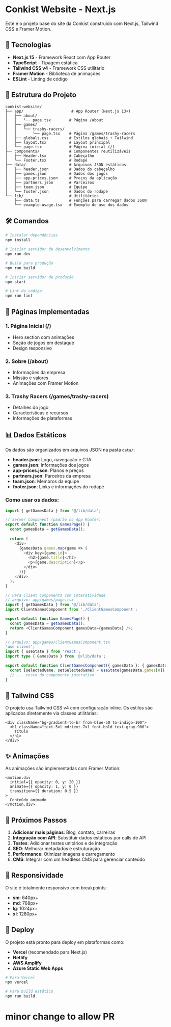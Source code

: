 # Conkist Website - Next.js

Este é o projeto base do site da Conkist construído com Next.js, Tailwind CSS e Framer Motion.

## 🚀 Tecnologias

- **Next.js 15** - Framework React com App Router
- **TypeScript** - Tipagem estática
- **Tailwind CSS v4** - Framework CSS utilitário
- **Framer Motion** - Biblioteca de animações
- **ESLint** - Linting de código

## 📁 Estrutura do Projeto

```
conkist-website/
├── app/                     # App Router (Next.js 13+)
│   ├── about/
│   │   └── page.tsx        # Página /about
│   ├── games/
│   │   └── trashy-racers/
│   │       └── page.tsx    # Página /games/trashy-racers
│   ├── globals.css         # Estilos globais + Tailwind
│   ├── layout.tsx          # Layout principal
│   └── page.tsx            # Página inicial (/)
├── components/             # Componentes reutilizáveis
│   ├── Header.tsx          # Cabeçalho
│   └── Footer.tsx          # Rodapé
├── data/                   # Arquivos JSON estáticos
│   ├── header.json         # Dados do cabeçalho
│   ├── games.json          # Dados dos jogos
│   ├── app-prices.json     # Preços da aplicação
│   ├── partners.json       # Parceiros
│   ├── team.json           # Equipe
│   └── footer.json         # Dados do rodapé
└── lib/                    # Utilitários
    ├── data.ts             # Funções para carregar dados JSON
    └── example-usage.tsx   # Exemplo de uso dos dados
```

## 🛠️ Comandos

```bash
# Instalar dependências
npm install

# Iniciar servidor de desenvolvimento
npm run dev

# Build para produção
npm run build

# Iniciar servidor de produção
npm start

# Lint do código
npm run lint
```

## 📄 Páginas Implementadas

### 1. Página Inicial (/)
- Hero section com animações
- Seção de jogos em destaque
- Design responsivo

### 2. Sobre (/about)
- Informações da empresa
- Missão e valores
- Animações com Framer Motion

### 3. Trashy Racers (/games/trashy-racers)
- Detalhes do jogo
- Características e recursos
- Informações de plataformas

## 📊 Dados Estáticos

Os dados são organizados em arquivos JSON na pasta `data/`:

- **header.json**: Logo, navegação e CTA
- **games.json**: Informações dos jogos
- **app-prices.json**: Planos e preços
- **partners.json**: Parceiros da empresa
- **team.json**: Membros da equipe
- **footer.json**: Links e informações do rodapé

### Como usar os dados:

```typescript
import { getGamesData } from '@/lib/data';

// Server Component (padrão no App Router)
export default function GamesPage() {
  const gamesData = getGamesData();
  
  return (
    <div>
      {gamesData.games.map(game => (
        <div key={game.id}>
          <h2>{game.title}</h2>
          <p>{game.description}</p>
        </div>
      ))}
    </div>
  );
}

// Para Client Components com interatividade
// arquivo: app/games/page.tsx
import { getGamesData } from '@/lib/data';
import ClientGamesComponent from './ClientGamesComponent';

export default function GamesPage() {
  const gamesData = getGamesData();
  return <ClientGamesComponent gamesData={gamesData} />;
}

// arquivo: app/games/ClientGamesComponent.tsx
'use client';
import { useState } from 'react';
import type { GamesData } from '@/lib/data';

export default function ClientGamesComponent({ gamesData }: { gamesData: GamesData }) {
  const [selectedGame, setSelectedGame] = useState(gamesData.games[0]);
  // ... resto do componente interativo
}
```

## 🎨 Tailwind CSS

O projeto usa Tailwind CSS v4 com configuração inline. Os estilos são aplicados diretamente via classes utilitárias:

```tsx
<div className="bg-gradient-to-br from-blue-50 to-indigo-100">
  <h1 className="text-5xl md:text-7xl font-bold text-gray-900">
    Título
  </h1>
</div>
```

## ✨ Animações

As animações são implementadas com Framer Motion:

```tsx
<motion.div
  initial={{ opacity: 0, y: 20 }}
  animate={{ opacity: 1, y: 0 }}
  transition={{ duration: 0.5 }}
>
  Conteúdo animado
</motion.div>
```

## 🔧 Próximos Passos

1. **Adicionar mais páginas**: Blog, contato, carreiras
2. **Integração com API**: Substituir dados estáticos por calls de API
3. **Testes**: Adicionar testes unitários e de integração
4. **SEO**: Melhorar metadados e estruturação
5. **Performance**: Otimizar imagens e carregamento
6. **CMS**: Integrar com um headless CMS para gerenciar conteúdo

## 📱 Responsividade

O site é totalmente responsivo com breakpoints:
- **sm**: 640px+
- **md**: 768px+
- **lg**: 1024px+
- **xl**: 1280px+

## 🚀 Deploy

O projeto está pronto para deploy em plataformas como:
- **Vercel** (recomendado para Next.js)
- **Netlify**
- **AWS Amplify**
- **Azure Static Web Apps**

```bash
# Para Vercel
npx vercel

# Para build estático
npm run build
```

# minor change to allow PR
